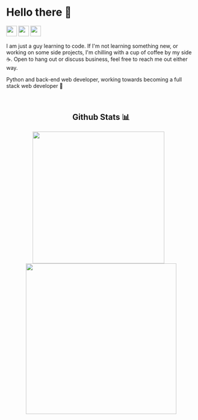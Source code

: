 <!-- Greeting Section -->

# Hello there 👋

<!-- Contact me section -->

<p>
    <a href="mailto:asleyrobleto@gmail.com" target="_blank"><img height="28" src = "https://img.shields.io/badge/email-8B89CC?&style=for-the-badge&logo=protonmail&logoColor=white"></a>
    <a href="https://linkedin.com/in/asley-lópez-351abb217" target="_blank"> <img height="28" src = "https://img.shields.io/badge/-LinkedIn-0e76a8?style=for-the-badge&logo=Linkedin&logoColor=white"></a>
    <a href="https://twitter.com/Asley_Robleto" target="_blank"><img height="28" src = "https://img.shields.io/badge/-Twitter-00acee?style=for-the-badge&logo=Twitter&logoColor=white"></a>

</p>

<!-- Bio -->

<p>
I am just a guy learning to code. If I'm not learning something new, or working on some side projects, I'm chilling with a cup of coffee by my side ☕️. Open to hang out or discuss business, feel free to reach me out either way. 

Python and back-end web developer, working towards becoming a full stack web developer 💪

</p>
<br>

<!-- My Skills Section -->

<!-- Github Stats section -->
<div align="center">
<h2>Github Stats 📊</h2>
<div>
<img src="https://github-readme-stats.vercel.app/api?username=AsleyR&theme=dark&show_icons=true&include_all_commits=true&count_private=true&hide_border=true&hide_rank=true" width=350 style="padding-right: 1em">
<img src="https://github-readme-stats.vercel.app/api/top-langs/?username=AsleyR&theme=dark&layout=compact&hide_border=true" width=400>
</div>

</div>


